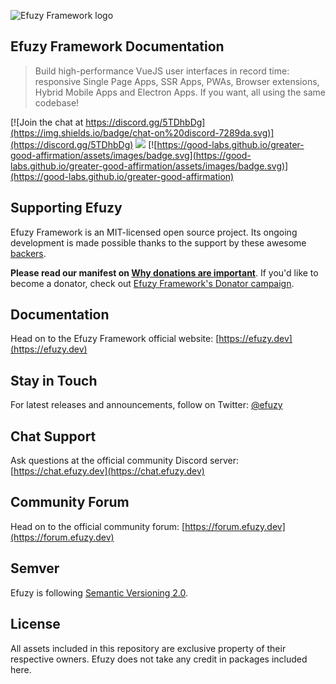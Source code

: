 ![Efuzy Framework logo](https://cdn.efuzy.dev/logo/svg/efuzy-logo-full-inline.svg)

## Efuzy Framework Documentation

> Build high-performance VueJS user interfaces in record time: responsive Single Page Apps, SSR Apps, PWAs, Browser extensions, Hybrid Mobile Apps and Electron Apps. If you want, all using the same codebase!

[![Join the chat at https://discord.gg/5TDhbDg](https://img.shields.io/badge/chat-on%20discord-7289da.svg)](https://discord.gg/5TDhbDg)
<a href="https://forum.efuzy.dev" target="_blank"><img src="https://img.shields.io/badge/community-forum-brightgreen.svg"></a>
[![https://good-labs.github.io/greater-good-affirmation/assets/images/badge.svg](https://good-labs.github.io/greater-good-affirmation/assets/images/badge.svg)](https://good-labs.github.io/greater-good-affirmation)

## Supporting Efuzy
Efuzy Framework is an MIT-licensed open source project. Its ongoing development is made possible thanks to the support by these awesome [backers](https://github.com/rstoenescu/efuzy-framework/blob/dev/backers.md).

**Please read our manifest on [Why donations are important](https://efuzy.dev/why-donate)**. If you'd like to become a donator, check out [Efuzy Framework's Donator campaign](https://donate.efuzy.dev).

## Documentation

Head on to the Efuzy Framework official website: [https://efuzy.dev](https://efuzy.dev)

## Stay in Touch

For latest releases and announcements, follow on Twitter: [@efuzy](https://twitter.com/efuzy)

## Chat Support

Ask questions at the official community Discord server: [https://chat.efuzy.dev](https://chat.efuzy.dev)

## Community Forum

Head on to the official community forum: [https://forum.efuzy.dev](https://forum.efuzy.dev)

## Semver
Efuzy is following [Semantic Versioning 2.0](https://semver.org/).

## License

All assets included in this repository are exclusive property of their respective owners. Efuzy does not take any credit in packages included here.
